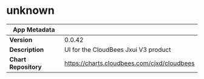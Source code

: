 # unknown

|App Metadata||
|---|---|
| **Version** | 0.0.42 |
| **Description** | UI for the CloudBees Jxui V3 product |
| **Chart Repository** | https://charts.cloudbees.com/cjxd/cloudbees |
